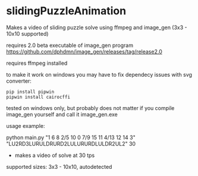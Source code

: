 # slidingPuzzleAnimation
Makes a video of sliding puzzle solve using ffmpeg and image_gen (3x3 - 10x10 supported)

requires 2.0 beta executable of image_gen program https://github.com/dphdmn/image_gen/releases/tag/release2.0

requires ffmpeg installed

to make it work on windows you may have to fix dependecy issues with svg converter:
```
pip install pipwin
pipwin install cairocffi
```

tested on windows only, but probably does not matter if you compile image_gen yourself and call it image_gen.exe

usage example:

python main.py "1 6 8 2/5 10 0 7/9 15 11 4/13 12 14 3" "LU2RD3LURULDRURD2LULURURDLULDR2UL2" 30

- makes a video of solve at 30 tps

supported sizes: 3x3 - 10x10, autodetected
